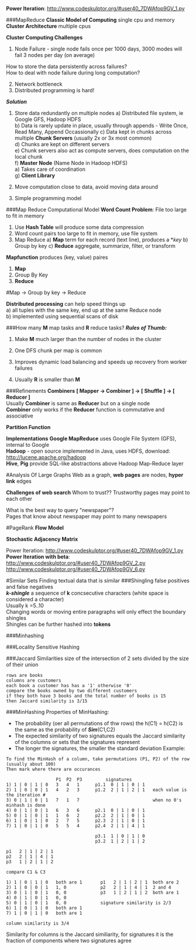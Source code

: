 **Power Iteration**: http://www.codeskulptor.org/#user40_7DWAfop9GV_1.py  

###MapReduce
**Classic Model of Computing** single cpu and memory  
**Cluster Architecture** multiple cpus  

**Cluster Computing Challenges**
1. Node Failure - single node fails once per 1000 days, 3000 modes will fail 3 nodes per day (on average)

How to store the data persistently across failures?  
How to deal with node failure during long computation?  

2. Network bottleneck  
3. Distributed programming is hard!  

***Solution***
1. Store data redundantly on multiple nodes
    a) Distributed file system, ie Google GFS, Hadoop HDFS  
    b) Data is rarely update in place, usually through appends - Write Once, Read Many, Append Occassionally
    c) Data kept in chunks across multiple **Chunk Servers** (usually 2x or 3x most common)  
    d) Chunks are kept on different servers  
    e) Chunk servers also act as compute servers, does computation on the local chunk  
    f) **Master Node** (Name Node in Hadoop HDFS)  
        a) Takes care of coordination  
    g) **Client Library**  
    
2. Move computation close to data, avoid moving data around  
3. Simple programming model  

###Map Reduce Computational Model
**Word Count Problem**: File too large to fit in memory
  1) Use **Hash Table** will produce some data compression  
  2) Word count pairs too large to fit in memory, use file system
  3) Map Reduce
    a) **Map** term for each record (text line), produces a **key*
    b) Group by key
    c) **Reduce** aggregate, summarize, filter, or transform  
    
**Mapfunction** produces (key, value) paires  
1) **Map**
2) Group By Key
3) **Reduce**  

#Map -> Group by key -> Reduce


**Distributed processing** can help speed things up    
  a) all tuples with the same key, end up at the same Reduce node  
  b) implemented using sequential scans of disk  
      

###How many **M** map tasks and **R** reduce tasks?
***Rules of Thumb:***  
1) Make **M** much larger than the number of nodes in the cluster  
2) One DFS chunk per map is common  
3) Improves dynamic load balancing and speeds up recovery from worker failures

4) Usually **R** is smaller than **M**  


###Refinements
**Combiners**
**[ Mapper -> Combiner ] -> [ Shuffle ] -> [ Reducer ]**  
Usually **Combiner** is same as **Reducer** but on a single node  
**Combiner** only works if the **Reducer** function is commutative and associative  

**Partition Function**

**Implementations**
**Google MapReduce** uses Google File System (GFS), internal to Google  
**Hadoop** - open source implemented in Java, uses HDFS, download: http://lucene.apache.org/hadoop  
**Hive**, **Pig** provide SQL-like abstractions above Hadoop Map-Reduce layer  

#Analysis Of Large Graphs
Web as a graph, **web pages** are nodes, **hyper link** edges  

**Challenges of web search**
Whom to trust??
Trustworthy pages may point to each other  

What is the best way to query "newspaper"?  
Pages that know about newspaper may point to many newspapers  

#PageRank
**Flow Model**

**Stochastic Adjacency Matrix**

Power Iteration: http://www.codeskulptor.org/#user40_7DWAfop9GV_1.py
**Power Iteration with beta**: http://www.codeskulptor.org/#user40_7DWAfop9GV_2.py  
http://www.codeskulptor.org/#user40_7DWAfop9GV_6.py


#Similar Sets
Finding textual data that is similar
###Shingling
false positives and false negatives  
***k-shingle*** a sequence of **k** concsecutive characters (white space is considered a character)  
Usually k =5..10  
Changing words or moving entire paragraphs will only effect the boundary shingles  
Shingles can be further hashed into **tokens**  

###Minhashing

###Locality Sensitive Hashing

###Jaccard Similarities
size of the intersection of 2 sets divided by the size of their union  
```
rows are books
columns are customers
each book a customer has has a '1' otherwise '0'
compare the books owned by two different customers
if they both have 3 books and the total number of books is 15
then Jaccard similarity is 3/15
```
###MinHashing
Properties of MinHashing:  

- The probability (oer all permutations of thw rows) the h(C1) = h(C2) is the same as the probability of ***Sim***(C1,C2)
- The expected similarity of two signatures equals the Jaccard similarity of the columns or sets that the signatures represent
- The longer the signatures, the smaller the standard deviation
Example:  
```
To find the MinHash of a column, take permutations (P1, P2) of the row (usually about 100)
Then mark where there are occurances

                   P1  P2  P3         signatures
1) 1 | 0 | 1 | 0   3   4   1      p1.1  0 | 1 | 0 | 1
2) 1 | 0 | 0 | 1   4   2   3      p1.2  2 | 1 | 2 | 1   each value is the iteration #
3) 0 | 1 | 0 | 1   7   1   7                            when no 0's minhash is done
4) 0 | 1 | 0 | 1   6   3   6      p2.1  0 | 1 | 0 | 1
5) 0 | 1 | 0 | 1   1   6   2      p2.2  2 | 1 | 0 | 1 
6) 1 | 0 | 1 | 0   2   7   5      p2.3  2 | 1 | 0 | 1
7) 1 | 0 | 1 | 0   5   5   4      p2.4  2 | 1 | 4 | 1

                                  p3.1  1 | 0 | 1 | 0
                                  p3.2  1 | 2 | 1 | 2
                                  
p1   2 | 1 | 2 | 1                                  
p2   2 | 1 | 4 | 1                                  
p3   1 | 2 | 1 | 2 

compare C1 & C3

1) 1 | 0 | 1 | 0   both are 1       p1   2 | 1 | 2 | 1  both are 2
2) 1 | 0 | 0 | 1   1, 0             p2   2 | 1 | 4 | 1  2 and 4   
3) 0 | 1 | 0 | 1   0, 0             p3   1 | 2 | 1 | 2  both are 1
4) 0 | 1 | 0 | 1   0, 0
5) 0 | 1 | 0 | 1   0, 0             signature similarity is 2/3
6) 1 | 0 | 1 | 0   both are 1
7) 1 | 0 | 1 | 0   both are 1

column similarity is 3/4

```
Similarity for columns is the Jaccard similiarity, for signatures it is the fraction of components where two signatures agree


